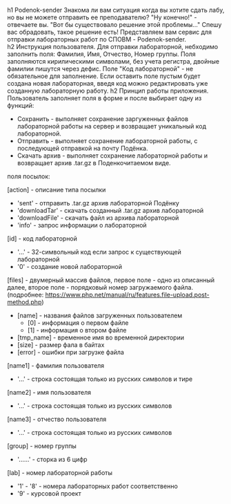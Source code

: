 h1 Podenok-sender
Знакома ли вам ситуация когда вы хотите сдать лабу, но вы не можете отправить ее преподавателю?
"Ну конечно!" - отвечаете вы. "Вот бы существовало решение этой проблемы..."
Спешу вас обрадовать, такое решение есть!
Представляем вам сервис для отправки лабораторных работ по СПОВМ - Podenok-sender.  
  h2 Инструкция пользователя.
Для отправки лабораторной, небходимо заполнить поля: Фамилия, Имя, Отчество, Номер группы.
Поля заполняются кирилическими символами, без учета регистра, двойные фамилии пишутся через дефис.
Поле "Код лабораторной" - не обязательное для заполнение. Если оставить поле пустым будет создана новая лабораторная, введя код можно редактировать уже созданную лабораторную работу. 
  h2 Принцип работы приложения.
Пользователь заполняет поля в форме и после выбирает одну из функций:
+  Сохранить - выполняет сохранение заргуженных файлов лабораторной работы на сервер и возвращает уникальный код лабораторной. 
+  Отправить - выполняет сохранение лабораторной работы, с последующей отправкой на почту Подёнка.
+  Скачать архив  - выполняет сохранение лабораторной работы и возвращает архив .tar.gz в Поденкочитаемом виде.

поля посылок:

[action] - описание типа посылки
+ 'sent' - отправить .tar.gz архив лабораторной Подёнку
+ 'downloadTar' - скачать созданный .tar.gz архив лабораторной
+ 'downloadFile' - скачать файл из архива лабораторной 
+ 'info' - запрос информации о лабораторной

[id] - код лабораторной
+ '...' - 32-символьный код если запрос к существующей лабораторной
+ '0' - создание новой лабораторной
 
[files] - двумерный массив файлов, первое поле - одно из описанный далее, второе поле - порядковый номер загружаемого файла. (подробнее: https://www.php.net/manual/ru/features.file-upload.post-method.php)
+ [name] - названия файлов загруженных пользователем
   + [0] - информация о первом файле
   + [1] - информация о втором файле
+ [tmp_name] - временное имя во временной директории
+ [size] - размер фала в байтах
+ [error] - ошибки при загрузке файла

[name1] - фамилия пользователя
+ '...' - строка состоящая только из русских символов и тире 

[name2] - имя пользователя
+ '...' - строка состоящая только из русских символов 

[name3] - отчество пользователя
+ '...' - строка состоящая только из русских символов

[group] - номер группы
+ '......' - сторка из 6 цифр

[lab] - номер лабораторной работы
+ '1' - '8' - номера лабораторных работ соответственно
+ '9' - курсовой проект

